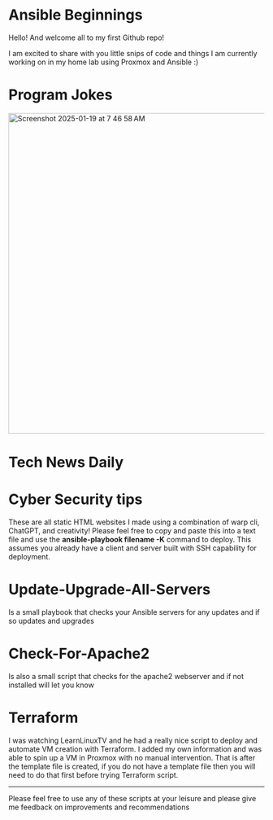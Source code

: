 # Ansible Beginnings

Hello! And welcome all to my first Github repo! 

I am excited to share with you little snips of code and things I am currently working on in my home lab using Proxmox and Ansible :)



# Program Jokes 
<img width="630" alt="Screenshot 2025-01-19 at 7 46 58 AM" src="https://github.com/user-attachments/assets/b7ee28f3-3b60-4b08-9743-a807ebea5130" />


# Tech News Daily
# Cyber Security tips

These are all static HTML websites I made using a combination of warp cli, ChatGPT, and creativity! Please feel free to copy and paste this into a text file and use the **ansible-playbook filename -K** command to deploy. This assumes you already have a client and server built with SSH capability for deployment.

# Update-Upgrade-All-Servers

Is a small playbook that checks your Ansible servers for any updates and if so updates and upgrades 

# Check-For-Apache2

Is also a small script that checks for the apache2 webserver and if not installed will let you know

# Terraform

I was watching LearnLinuxTV and he had a really nice script to deploy and automate VM creation with Terraform. I added my own information and was able to spin up a VM in Proxmox with no manual intervention. That is after the template file is created, if you do not have a template file then you will need to do that first before trying Terraform script.

----------------------------------------------------------------------------------------------------------------------------
Please feel free to use any of these scripts at your leisure and please give me feedback on improvements and recommendations 
